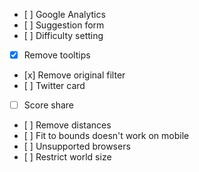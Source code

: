 - [ ] Google Analytics
- [ ] Suggestion form
- [ ] Difficulty setting
- [x] Remove tooltips
- [x] Remove original filter
- [ ] Twitter card
- [ ] Score share
- [ ] Remove distances
- [ ] Fit to bounds doesn't work on mobile
- [ ] Unsupported browsers
- [ ] Restrict world size
